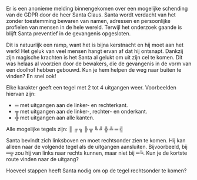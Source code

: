 Er is een anonieme melding binnengekomen over een mogelijke schending
van de GDPR door de heer Santa Claus. Santa wordt verdacht van het
zonder toestemming bewaren van namen, adressen en persoonlijke
profielen van mensen in de hele wereld. Terwijl het onderzoek gaande
is blijft Santa preventief in de gevangenis opgesloten.

Dit is natuurlijk een ramp, want het is bijna kerstnacht en hij
moet aan het werk! Het geluk van veel mensen hangt ervan af dat hij
ontsnapt. Dankzij zijn magische krachten is het Santa al gelukt om
uit zijn cel te komen. Dit was helaas al voorzien door de bewakers,
die de gevangenis in de vorm van een doolhof hebben gebouwd. Kun
je hem helpen de weg naar buiten te vinden? En snel ook!


Elke karakter geeft een tegel met 2 tot 4 uitgangen weer. Voorbeelden
hiervan zijn:

  - &#x2550; met uitgangen aan de linker- en rechterkant.
  - &#x2566; met uitgangen aan de linker-, rechter- en onderkant.
  - &#x256C; met uitgangen aan alle kanten. 

Alle mogelijke tegels zijn: &#x2551; &#x2554; &#x2557; &#x2560; &#x2566;
&#x255A; &#x255D; &#x256C; &#x2569; &#x2550; &#x2563;

Santa bevindt zich linksboven en moet rechtsonder zien te komen.
Hij kan alleen naar de volgende tegel als de uitgangen aansluiten.
Bijvoorbeeld, bij &#x2550;&#x2566; zou hij van links naar rechts
kunnen, maar niet bij &#x2550;&#x255A;. Kun je de kortste route
vinden naar de uitgang?

Hoeveel stappen heeft Santa nodig om op de tegel rechtsonder te komen?
